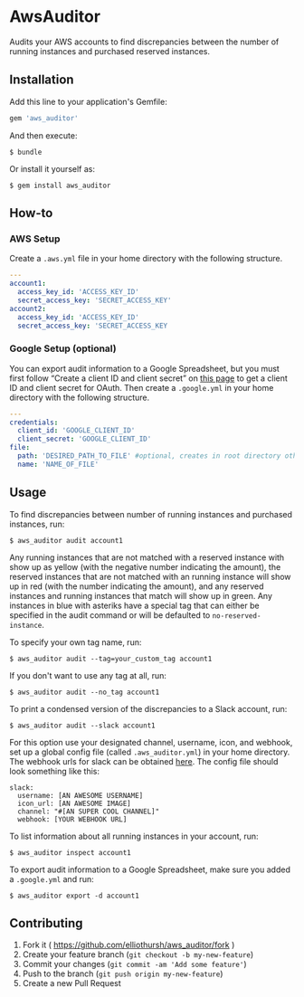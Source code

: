 # AwsAuditor

Audits your AWS accounts to find discrepancies between the number of running instances and purchased reserved instances.

## Installation

Add this line to your application's Gemfile:

```ruby
gem 'aws_auditor'
```

And then execute:

    $ bundle

Or install it yourself as:

    $ gem install aws_auditor

## How-to

### AWS Setup
Create a `.aws.yml` file in your home directory with the following structure.

```yaml
---
account1:
  access_key_id: 'ACCESS_KEY_ID'
  secret_access_key: 'SECRET_ACCESS_KEY'
account2:
  access_key_id: 'ACCESS_KEY_ID'
  secret_access_key: 'SECRET_ACCESS_KEY
```

### Google Setup (optional)
You can export audit information to a Google Spreadsheet, but you must first follow “Create a client ID and client secret” on [this page](https://developers.google.com/drive/web/auth/web-server) to get a client ID and client secret for OAuth. Then create a `.google.yml` in your home directory with the following structure.

```yaml
---
credentials:
  client_id: 'GOOGLE_CLIENT_ID'
  client_secret: 'GOOGLE_CLIENT_ID'
file:
  path: 'DESIRED_PATH_TO_FILE' #optional, creates in root directory otherwise
  name: 'NAME_OF_FILE'
```
 
## Usage

To find discrepancies between number of running instances and purchased instances, run:

    $ aws_auditor audit account1

Any running instances that are not matched with a reserved instance with show up as yellow (with the negative number indicating the amount), the reserved instances that are not matched with an running instance will show up in red (with the number indicating the amount), and any reserved instances and running instances that match will show up in green. Any instances in blue with asteriks have a special tag that can either be specified in the audit command or will be defaulted to `no-reserved-instance`.

To specify your own tag name, run:

    $ aws_auditor audit --tag=your_custom_tag account1

If you don't want to use any tag at all, run:

    $ aws_auditor audit --no_tag account1

To print a condensed version of the discrepancies to a Slack account, run:

    $ aws_auditor audit --slack account1

For this option use your designated channel, username, icon, and webhook, set up a global config file (called `.aws_auditor.yml`) in your home directory. The webhook urls for slack can be obtained [here](https://api.slack.com/incoming-webhooks). The config file should look something like this:

```
slack:
  username: [AN AWESOME USERNAME]
  icon_url: [AN AWESOME IMAGE]
  channel: "#[AN SUPER COOL CHANNEL]"
  webhook: [YOUR WEBHOOK URL]
```

To list information about all running instances in your account, run:

    $ aws_auditor inspect account1

To export audit information to a Google Spreadsheet, make sure you added a `.google.yml` and run:

    $ aws_auditor export -d account1
    
## Contributing

1. Fork it ( https://github.com/elliothursh/aws_auditor/fork )
2. Create your feature branch (`git checkout -b my-new-feature`)
3. Commit your changes (`git commit -am 'Add some feature'`)
4. Push to the branch (`git push origin my-new-feature`)
5. Create a new Pull Request
